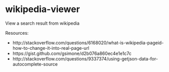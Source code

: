 # wikipedia-viewer
View a search result from wikipedia

Resources:
<ul>
    <li>http://stackoverflow.com/questions/6168020/what-is-wikipedia-pageid-how-to-change-it-into-real-page-url</li>
    <li>https://gist.github.com/gsimone/d2b076a860ec4e1e1c7c</li>
    <li>http://stackoverflow.com/questions/9337374/using-getjson-data-for-autocomplete-source</li>
</ul>
